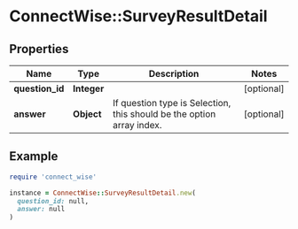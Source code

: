 # ConnectWise::SurveyResultDetail

## Properties

| Name | Type | Description | Notes |
| ---- | ---- | ----------- | ----- |
| **question_id** | **Integer** |  | [optional] |
| **answer** | **Object** | If question type is Selection, this should be the option array index. | [optional] |

## Example

```ruby
require 'connect_wise'

instance = ConnectWise::SurveyResultDetail.new(
  question_id: null,
  answer: null
)
```

